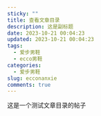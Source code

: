 ```yaml
---
sticky: ""
title: 查看文章目录
description: 这是副标题
date: 2023-10-21 00:04:23
updated: 2023-10-21 00:04:23
tags:
  - 爱步男鞋
  - ecco男鞋
categories:
  - 爱步男鞋
slug: ecconanxie
comments: true
---
```

这是一个测试文章目录的帖子